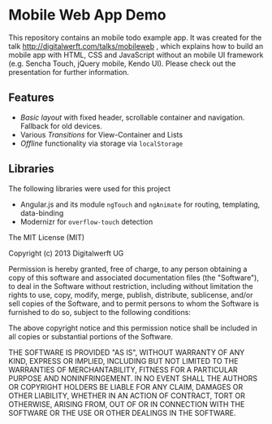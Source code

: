 # Mobile Web App Demo

This repository contains an mobile todo example app. It was created for the talk http://digitalwerft.com/talks/mobileweb , which explains how to build an mobile app with HTML, CSS and JavaScript without an mobile UI framework (e.g. Sencha Touch, jQuery mobile, Kendo UI). Please check out the presentation for further information.

## Features

 - *Basic layout* with fixed header, scrollable container and navigation. Fallback for old devices.
 - Various *Transitions* for View-Container and Lists
 - *Offline* functionality via storage via `localStorage`

## Libraries

The following libraries were used for this project

 - Angular.js and its module `ngTouch` and `ngAnimate` for routing, templating, data-binding
 - Modernizr for `overflow-touch` detection



The MIT License (MIT)

Copyright (c) 2013 Digitalwerft UG

Permission is hereby granted, free of charge, to any person obtaining a copy
of this software and associated documentation files (the "Software"), to deal
in the Software without restriction, including without limitation the rights
to use, copy, modify, merge, publish, distribute, sublicense, and/or sell
copies of the Software, and to permit persons to whom the Software is
furnished to do so, subject to the following conditions:

The above copyright notice and this permission notice shall be included in
all copies or substantial portions of the Software.

THE SOFTWARE IS PROVIDED "AS IS", WITHOUT WARRANTY OF ANY KIND, EXPRESS OR
IMPLIED, INCLUDING BUT NOT LIMITED TO THE WARRANTIES OF MERCHANTABILITY,
FITNESS FOR A PARTICULAR PURPOSE AND NONINFRINGEMENT. IN NO EVENT SHALL THE
AUTHORS OR COPYRIGHT HOLDERS BE LIABLE FOR ANY CLAIM, DAMAGES OR OTHER
LIABILITY, WHETHER IN AN ACTION OF CONTRACT, TORT OR OTHERWISE, ARISING FROM,
OUT OF OR IN CONNECTION WITH THE SOFTWARE OR THE USE OR OTHER DEALINGS IN
THE SOFTWARE.